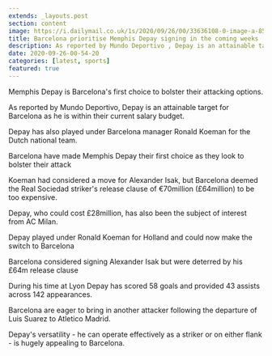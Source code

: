 ```yaml
---
extends: _layouts.post
section: content
image: https://i.dailymail.co.uk/1s/2020/09/26/00/33636108-0-image-a-85_1601077899360.jpg 
title: Barcelona prioritise Memphis Depay signing in the coming weeks 
description: As reported by Mundo Deportivo , Depay is an attainable target for Barcelona as he is within their current salary budget. Ronald Koeman had considered a move for Alexander Isak. 
date: 2020-09-26-00-54-20 
categories: [latest, sports] 
featured: true 
--- 
```

Memphis Depay is Barcelona's first choice to bolster their attacking options.

As reported by Mundo Deportivo, Depay is an attainable target for Barcelona as he is within their current salary budget.

Depay has also played under Barcelona manager Ronald Koeman for the Dutch national team. 

Barcelona have made Memphis Depay their first choice as they look to bolster their attack



Koeman had considered a move for Alexander Isak, but Barcelona deemed the Real Sociedad striker's release clause of €70million (£64million) to be too expensive.

Depay, who could cost £28million, has also been the subject of interest from AC Milan.

Depay played under Ronald Koeman for Holland and could now make the switch to Barcelona

Barcelona considered signing Alexander Isak but were deterred by his £64m release clause

During his time at Lyon Depay has scored 58 goals and provided 43 assists across 142 appearances.

Barcelona are eager to bring in another attacker following the departure of Luis Suarez to Atletico Madrid. 

Depay's versatility - he can operate effectively as a striker or on either flank - is hugely appealing to Barcelona. 


